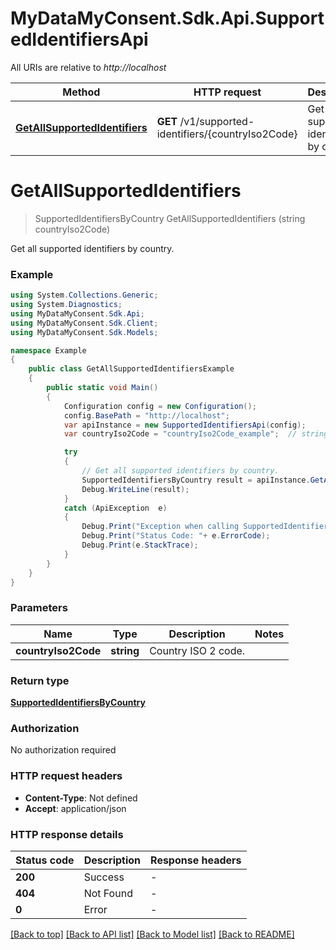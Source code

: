 # MyDataMyConsent.Sdk.Api.SupportedIdentifiersApi

All URIs are relative to *http://localhost*

Method | HTTP request | Description
------------- | ------------- | -------------
[**GetAllSupportedIdentifiers**](SupportedIdentifiersApi.md#getallsupportedidentifiers) | **GET** /v1/supported-identifiers/{countryIso2Code} | Get all supported identifiers by country.


<a name="getallsupportedidentifiers"></a>
# **GetAllSupportedIdentifiers**
> SupportedIdentifiersByCountry GetAllSupportedIdentifiers (string countryIso2Code)

Get all supported identifiers by country.

### Example
```csharp
using System.Collections.Generic;
using System.Diagnostics;
using MyDataMyConsent.Sdk.Api;
using MyDataMyConsent.Sdk.Client;
using MyDataMyConsent.Sdk.Models;

namespace Example
{
    public class GetAllSupportedIdentifiersExample
    {
        public static void Main()
        {
            Configuration config = new Configuration();
            config.BasePath = "http://localhost";
            var apiInstance = new SupportedIdentifiersApi(config);
            var countryIso2Code = "countryIso2Code_example";  // string | Country ISO 2 code.

            try
            {
                // Get all supported identifiers by country.
                SupportedIdentifiersByCountry result = apiInstance.GetAllSupportedIdentifiers(countryIso2Code);
                Debug.WriteLine(result);
            }
            catch (ApiException  e)
            {
                Debug.Print("Exception when calling SupportedIdentifiersApi.GetAllSupportedIdentifiers: " + e.Message );
                Debug.Print("Status Code: "+ e.ErrorCode);
                Debug.Print(e.StackTrace);
            }
        }
    }
}
```

### Parameters

Name | Type | Description  | Notes
------------- | ------------- | ------------- | -------------
 **countryIso2Code** | **string**| Country ISO 2 code. | 

### Return type

[**SupportedIdentifiersByCountry**](SupportedIdentifiersByCountry.md)

### Authorization

No authorization required

### HTTP request headers

 - **Content-Type**: Not defined
 - **Accept**: application/json


### HTTP response details
| Status code | Description | Response headers |
|-------------|-------------|------------------|
| **200** | Success |  -  |
| **404** | Not Found |  -  |
| **0** | Error |  -  |

[[Back to top]](#) [[Back to API list]](../README.md#documentation-for-api-endpoints) [[Back to Model list]](../README.md#documentation-for-models) [[Back to README]](../README.md)

